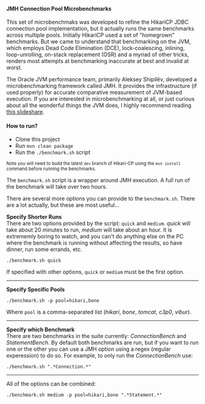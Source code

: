 #### JMH Connection Pool Microbenchmarks

This set of microbenchmaks was developed to refine the HikariCP JDBC connection pool implementation, but it actually runs the same benchmarks across multiple pools. Initially HikariCP used a set of "homegrown" benchmarks.  But we came to understand that benchmarking on the JVM, which employs Dead Code Elimination (DCE), lock-coalescing, inlining, loop-unrolling, on-stack replacement (OSR) and a myriad of other tricks, renders most attempts at benchmarking inaccurate at best and invalid at worst.

The Oracle JVM performance team, primarily Aleksey Shipilёv, developed a microbenchmarking framework called JMH. It provides the infrastructure (if used properly) for accurate comparative measurement of JVM-based execution.  If you are interested in microbenchmarking at all, or just curious about all the wonderful things the JVM does, I highly recommend reading [this slideshare](http://www.slideshare.net/ConstantineNosovsky/nosovsky-java-microbenchmarking).

#### How to run?
 * Clone this project
 * Run ``mvn clean package``
 * Run the ``./benchmark.sh`` script

<sub>Note you will need to build the latest ``dev`` branch of Hikari-CP using the ``mvn install`` command before running the benchmarks.</sub>

The ``benchmark.sh`` script is a wrapper around JMH execution.  A full run of the benchmark will take over two hours.

There are several more options you can provide to the ``benchmark.sh``.  There are a lot actually, but these are most useful...

**Specify Shorter Runs**<br/>
There are two options provided by the script: ``quick`` and ``medium``.  *quick* will take about 20 minutes to run, *medium* will take about an hour.  It is extrememly boring to watch, and you can't do anything else on the PC where the benchmark is running without affecting the results, so have dinner, run some errands, etc.
```
./benchmark.sh quick
```
If specified with other options, ``quick`` or ``medium`` must be the first option.

-----------------------------------------------------------

**Specify Specific Pools**<br/>
```
./benchmark.sh -p pool=hikari,bone
```
Where ``pool`` is a comma-separated list (*hikari*, *bone*, *tomcat*, *c3p0*, *vibur*).

-----------------------------------------------------------
**Specify which Benchmark**<br/>
There are two benchmarks in the suite currently: *ConnectionBench* and *StatementBench*.  By default both benchmarks are run, but if you want to run one or the other you can use a JMH option using a regex (regular experession) to do so.  For example, to only run the *ConnectionBench* use:
```
./benchmark.sh ".*Connection.*"
```

-----------------------------------------------------------

All of the options can be combined:
```
./benchmark.sh medium -p pool=hikari,bone ".*Statement.*"
```
